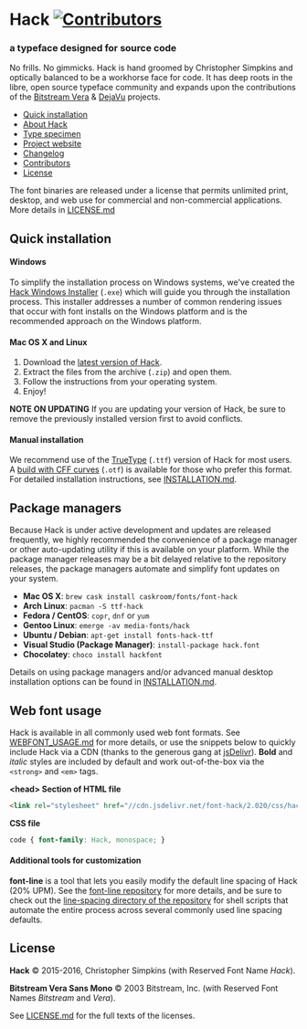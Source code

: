 
# Hack  [![Contributors](https://img.shields.io/badge/contributors-104-orange.svg?style=flat)](https://github.com/chrissimpkins/Hack/blob/master/docs/CONTRIBUTORS.md)

### a typeface designed for source code

No frills. No gimmicks. Hack is hand groomed by Christopher Simpkins and optically balanced to be a workhorse face for code. It has deep roots in the libre, open source typeface community and expands upon the contributions of the [Bitstream Vera](https://www.gnome.org/fonts/) &amp; [DejaVu](http://dejavu-fonts.org/wiki/Main_Page) projects.

* [Quick installation](#user-content-quick-installation)
* [About Hack](docs/ABOUT.md)
* [Type specimen](http://chrissimpkins.github.io/Hack/font-specimen.html)
* [Project website](http://sourcefoundry.org/hack/)
* [Changelog](CHANGELOG.md)
* [Contributors](docs/CONTRIBUTORS.md)
* [License](#user-content-license)

The font binaries are released under a license that permits unlimited print, desktop, and web use for commercial and non-commercial applications. More details in [LICENSE.md](LICENSE.md)

## Quick installation

#### Windows

To simplify the installation process on Windows systems, we've created the [Hack Windows Installer](https://github.com/source-foundry/Hack-windows-installer/releases/latest) (`.exe`) which will guide you through the installation process. This installer addresses a number of common rendering issues that occur with font installs on the Windows platform and is the recommended approach on the Windows platform.

#### Mac OS X and Linux

1. Download the [latest version of Hack][ttf_latest].
2. Extract the files from the archive (`.zip`) and open them.
3. Follow the instructions from your operating system.
4. Enjoy!

**NOTE ON UPDATING** 
If you are updating your version of Hack, be sure to remove the previously installed version first to avoid conflicts. 

#### Manual installation

We recommend use of the [TrueType](ttf_latest) (`.ttf`) version of Hack for most users. A [build with CFF curves][otf_latest] (`.otf`) is available for those who prefer this format. For detailed installation instructions, see [INSTALLATION.md](docs/INSTALLATION.md).


## Package managers

Because Hack is under active development and updates are released frequently, we highly recommended the convenience of a package manager or other auto-updating utility if this is available on your platform. While the package manager releases may be a bit delayed relative to the repository releases, the package managers automate and simplify font updates on your system.

- **Mac OS X**: `brew cask install caskroom/fonts/font-hack`
- **Arch Linux**: `pacman -S ttf-hack`
- **Fedora / CentOS**: `copr`, `dnf` or `yum`
- **Gentoo Linux**: `emerge -av media-fonts/hack`
- **Ubuntu / Debian**: `apt-get install fonts-hack-ttf`
- **Visual Studio (Package Manager)**: `install-package hack.font`
- **Chocolatey**: `choco install hackfont`

Details on using package managers and/or advanced manual desktop installation options can be found in [INSTALLATION.md](docs/INSTALLATION.md).

<!-- TODO @david: the Fedora/CentOS are a set of multiline commands, how best to display these (see original README).  Users will need all of the info contained previously -->

## Web font usage

Hack is available in all commonly used web font formats. See [WEBFONT_USAGE.md](docs/WEBFONT_USAGE.md) for more details, or use the snippets below to quickly include Hack via a CDN (thanks to the generous gang at [jsDelivr](https://github.com/jsdelivr/jsdelivr)). **Bold** and _italic_ styles are included by default and work out-of-the-box via the `<strong>` and `<em>` tags.

**&lt;head&gt; Section of HTML file**

```html
<link rel="stylesheet" href="//cdn.jsdelivr.net/font-hack/2.020/css/hack.min.css">
```
**CSS file**

```css
code { font-family: Hack, monospace; }
```

#### Additional tools for customization

**font-line** is a tool that lets you easily modify the default line spacing of Hack (20% UPM). See the [font-line repository](https://github.com/source-foundry/font-line) for more details, and be sure to check out the [line-spacing directory of the repository](https://github.com/chrissimpkins/Hack/tree/master/tools/line-spacing) for shell scripts that automate the entire process across several commonly used line spacing defaults.


## License

**Hack** &copy; 2015-2016, Christopher Simpkins (with Reserved Font Name _Hack_). 

**Bitstream Vera Sans Mono** &copy; 2003 Bitstream, Inc. (with Reserved Font Names _Bitstream_ and _Vera_). 

See [LICENSE.md](https://github.com/chrissimpkins/Hack/blob/master/LICENSE.md) for the full texts of the licenses.



<!-- THE FOLLOWING LINKS ARE ALSO USED IN INSTALLATION.MD --> 

[otf_latest]: https://github.com/chrissimpkins/Hack/releases/download/v2.020/Hack-v2_020-otf.zip
[ttf_latest]: https://github.com/chrissimpkins/Hack/releases/download/v2.020/Hack-v2_020-ttf.zip
